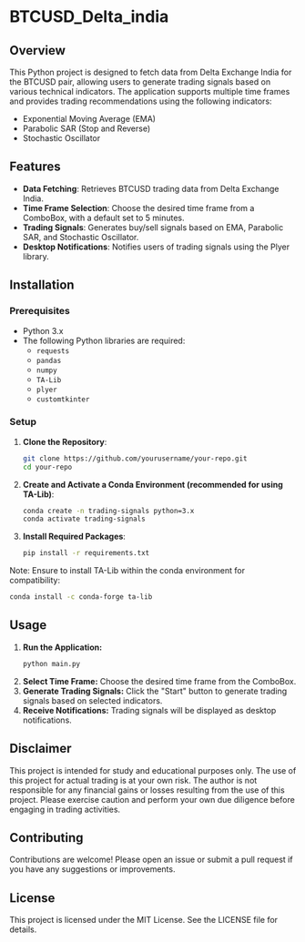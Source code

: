 # BTCUSD_Delta_india

## Overview

This Python project is designed to fetch data from Delta Exchange India for the BTCUSD pair, allowing users to generate trading signals based on various technical indicators. The application supports multiple time frames and provides trading recommendations using the following indicators:

- Exponential Moving Average (EMA)
- Parabolic SAR (Stop and Reverse)
- Stochastic Oscillator

## Features

- **Data Fetching**: Retrieves BTCUSD trading data from Delta Exchange India.
- **Time Frame Selection**: Choose the desired time frame from a ComboBox, with a default set to 5 minutes.
- **Trading Signals**: Generates buy/sell signals based on EMA, Parabolic SAR, and Stochastic Oscillator.
- **Desktop Notifications**: Notifies users of trading signals using the Plyer library.

## Installation

### Prerequisites

- Python 3.x
- The following Python libraries are required:
  - `requests`
  - `pandas`
  - `numpy`
  - `TA-Lib`
  - `plyer`
  - `customtkinter`

### Setup

1. **Clone the Repository**:
   ```bash
   git clone https://github.com/yourusername/your-repo.git
   cd your-repo
2. **Create and Activate a Conda Environment (recommended for using TA-Lib)**:
    ```bash
    conda create -n trading-signals python=3.x
    conda activate trading-signals
3. **Install Required Packages**:
   ```bash
   pip install -r requirements.txt
  Note: Ensure to install TA-Lib within the conda environment for compatibility:
   ```bash
   conda install -c conda-forge ta-lib
   ```
## Usage
1.  **Run the Application:**
    ```bash
    python main.py
2.  **Select Time Frame:** Choose the desired time frame from the ComboBox.
3.  **Generate Trading Signals:** Click the "Start" button to generate trading signals based on selected indicators.
4.  **Receive Notifications:** Trading signals will be displayed as desktop notifications.

## Disclaimer
This project is intended for study and educational purposes only. The use of this project for actual trading is at your own risk. 
The author is not responsible for any financial gains or losses resulting from the use of this project. 
Please exercise caution and perform your own due diligence before engaging in trading activities.

## Contributing
Contributions are welcome! Please open an issue or submit a pull request if you have any suggestions or improvements.

## License
This project is licensed under the MIT License. See the LICENSE file for details.
